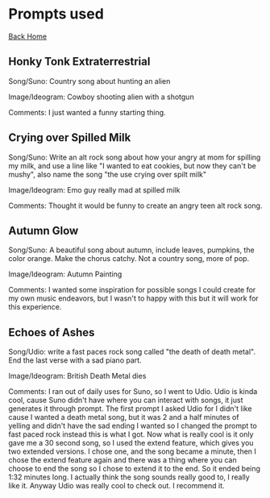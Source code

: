 # Prompts used

[Back Home](/)

## Honky Tonk Extraterrestrial
Song/Suno: Country song about hunting an alien

Image/Ideogram: Cowboy shooting alien with a shotgun

Comments: I just wanted a funny starting thing.

## Crying over Spilled Milk
Song/Suno: Write an alt rock song about how your angry at mom for spilling my milk, and use a line like "I wanted to eat cookies, but now they can't be mushy", also name the song "the use crying over spilt milk"

Image/Ideogram: Emo guy really mad at spilled milk

Comments: Thought it would be funny to create an angry teen alt rock song.

## Autumn Glow
Song/Suno: A beautiful song about autumn, include leaves, pumpkins, the color orange. Make the chorus catchy. Not a country song, more of pop.

Image/Ideogram: Autumn Painting

Comments: I wanted some inspiration for possible songs I could create for my own music endeavors, but I wasn't to happy with this but it will work for this experience.

## Echoes of Ashes
Song/Udio: write a fast paces rock song called "the death of death metal". End the last verse with a sad piano part.

Image/Ideogram: British Death Metal dies

Comments: I ran out of daily uses for Suno, so I went to Udio. Udio is kinda cool, cause Suno didn't have where you can interact with songs, it just generates it through prompt. The first prompt I asked Udio for I didn't like cause I wanted a death metal song, but it was 2 and a half minutes of yelling and didn't have the sad ending I wanted so I changed the prompt to fast paced rock instead this is what I got. Now what is really cool is it only gave me a 30 second song, so I used the extend feature, which gives you two extended versions. I chose one, and the song became a minute, then I chose the extend feature again and there was a thing where you can choose to end the song so I chose to extend it to the end. So it ended being 1:32 minutes long. I actually think the song sounds really good to, I really like it. Anyway Udio was really cool to check out. I recommend it.
